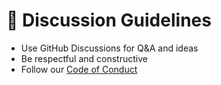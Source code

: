 # 💬 Discussion Guidelines

- Use GitHub Discussions for Q&A and ideas
- Be respectful and constructive
- Follow our [Code of Conduct](./coc.md)
